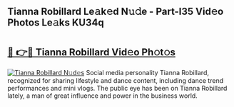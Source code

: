 ## Tianna Robillard Le𝚊k𝚎d N𝚞𝚍e - Part-I35 Vid𝚎o Photos Le𝚊ks KU34q

# <h2><a href="http://fbf4o7u.evod.top/?m=Tianna+Robillard">🔗 👉🔴 Tianna Robillard Vid𝚎o Ph𝚘t𝚘s</a></h2>

[![Tianna Robillard N𝚞d𝚎s](https://i.imgur.com/8V9OHl7.gif)](http://fbf4o7u.evod.top/?m=Tianna+Robillard)
Social media personality Tianna Robillard, recognized for sharing lifestyle and dance content, including dance trend performances and mini vlogs. The public eye has been on Tianna Robillard lately, a man of great influence and power in the business world. 
